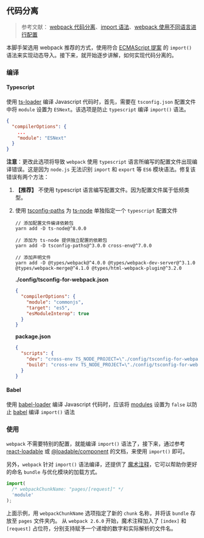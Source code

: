 ## 代码分离

> 参考文献： [webpack 代码分离](https://webpack.docschina.org/guides/code-splitting/)、[import 语法](https://webpack.docschina.org/api/module-methods#import-)、[webpack 使用不同语言进行配置](https://webpack.docschina.org/configuration/configuration-languages/)

本脚手架选用 webpack 推荐的方式，使用符合 [ECMAScript 提案](https://github.com/tc39/proposal-dynamic-import) 的 `import()` 语法来实现动态导入。接下来，就开始逐步讲解，如何实现代码分离的。

### 编译

#### Typescript

使用 [ts-loader](https://www.npmjs.com/package/ts-loader) 编译 Javascript 代码时，首先，需要在 `tsconfig.json` 配置文件中将 `module` 设置为 `ESNext`。该选项是防止 `typescript` 编译 `import()` 语法。

```json
{
  "compilerOptions": {
    ...
    "module": "ESNext"
  }
}
```

**注意**：更改此选项将导致 `webpack` 使用 `typescript` 语言所编写的配置文件出现编译错误。这是因为 `node.js` 无法识别 `import` 和 `export` 等 `ES6` 模块语法。修复该错误有两个方法：

1. **【推荐】** 不使用 typescript 语言编写配置文件。因为配置文件属于低频类型。
2. 使用 [tsconfig-paths](https://www.npmjs.com/package/tsconfig-paths) 为 [ts-node](https://www.npmjs.com/package/ts-node) 单独指定一个 `typescript` 配置文件

   ```shell
   // 添加配置文件编译依赖包
   yarn add -D ts-node@^8.0.0

   // 添加为 ts-node 提供独立配置的依赖包
   yarn add -D tsconfig-paths@^3.0.0 cross-env@^7.0.0

   // 添加声明文件
   yarn add -D @types/webpack@^4.0.0 @types/webpack-dev-server@^3.1.0 @types/webpack-merge@^4.1.0 @types/html-webpack-plugin@^3.2.0
   ```

   **./config/tsconfig-for-webpack.json**

   ```json
   {
     "compilerOptions": {
       "module": "commonjs",
       "target": "es5",
       "esModuleInterop": true
     }
   }
   ```

   **package.json**

   ```json
   {
     "scripts": {
       "dev": "cross-env TS_NODE_PROJECT=\"./config/tsconfig-for-webpack.json\" webpack-dev-server --mode=development --config=./config/webpack.ts",
       "build": "cross-env TS_NODE_PROJECT=\"./config/tsconfig-for-webpack.json\" webpack --mode=production --config=./config/webpack.ts"
     }
   }
   ```

#### Babel

使用 [babel-loader](https://www.npmjs.com/package/babel-loader) 编译 Javascript 代码时，应该将 [modules](https://babeljs.io/docs/en/babel-preset-env#modules) 设置为 `false` 以防止 [babel](https://babeljs.io/) 编译 `import()` 语法

### 使用

`webpack` 不需要特别的配置，就能编译 `import()` 语法了，接下来，通过参考 [react-loadable](https://github.com/thejameskyle/react-loadable) 或 [@loadable/component](https://loadable-components.com/docs/getting-started/) 的文档，来使用 `import()` 即可。

另外，`webpack` 针对 `import()` 语法编译，还提供了 [魔术注释](https://webpack.docschina.org/api/module-methods#magic-comments)，它可以帮助你更好的命名 `bundle` 与优化模块的加载方式。

```typescript
import(
  /* webpackChunkName: "pages/[request]" */
  'module'
);
```

上面示例，用 `webpackChunkName` 选项指定了新的 `chunk` 名称，并将该 `bundle` 存放至 `pages` 文件夹内。 从 `webpack 2.6.0` 开始，魔术注释加入了 `[index]` 和 `[request]` 占位符，分别支持赋予一个递增的数字和实际解析的文件名。
